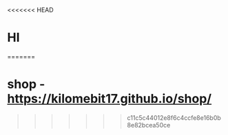 <<<<<<< HEAD
# HI
=======
# shop -  https://kilomebit17.github.io/shop/
>>>>>>> c11c5c44012e8f6c4ccfe8e16b0b8e82bcea50ce
